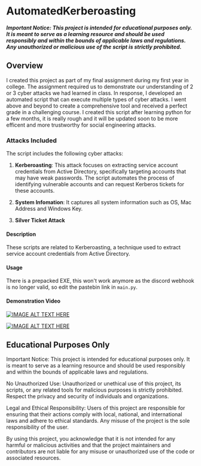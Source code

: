# AutomatedKerberoasting

***Important Notice: This project is intended for educational purposes only. It is meant to serve as a learning resource and should be used responsibly and within the bounds of applicable laws and regulations. Any unauthorized or malicious use of the script is strictly prohibited.***
## Overview

I created this project as part of my final assignment during my first year in college. The assignment required us to demonstrate our understanding of 2 or 3 cyber attacks we had learned in class. In response, I developed an automated script that can execute multiple types of cyber attacks. I went above and beyond to create a comprehensive tool and received a perfect grade in a challenging course. I created this script after learning python for a few months, it is really rough and it will be updated soon to be more efficent and more trustworthy for social engineering attacks.

### Attacks Included

The script includes the following cyber attacks:

1. **Kerberoasting**: This attack focuses on extracting service account credentials from Active Directory, specifically targeting accounts that may have weak passwords. The script automates the process of identifying vulnerable accounts and can request Kerberos tickets for these accounts.

2. **System Infomation**: It captures all system information such as OS, Mac Address and Windows Key.

3. **Silver Ticket Attack**




#### Description

These scripts are related to Kerberoasting, a technique used to extract service account credentials from Active Directory.

#### Usage
There is a prepacked EXE, this won't work anymore as the discord webhook is no longer valid, so edit the pastebin link in `main.py`. 

#### Demonstration Video

[![IMAGE ALT TEXT HERE](https://repository-images.githubusercontent.com/139332812/5232a300-ab13-11ea-99c5-306a3c4bb741)](https://youtu.be/Itbu5WucoeQ)

[![IMAGE ALT TEXT HERE](https://www.qomplx.com/content/images/2020/04/Silver_Ticket-1.png)](https://youtu.be/K7A0tdGSF18)




## Educational Purposes Only
Important Notice: This project is intended for educational purposes only. It is meant to serve as a learning resource and should be used responsibly and within the bounds of applicable laws and regulations.

No Unauthorized Use: Unauthorized or unethical use of this project, its scripts, or any related tools for malicious purposes is strictly prohibited. Respect the privacy and security of individuals and organizations.

Legal and Ethical Responsibility: Users of this project are responsible for ensuring that their actions comply with local, national, and international laws and adhere to ethical standards. Any misuse of the project is the sole responsibility of the user.

By using this project, you acknowledge that it is not intended for any harmful or malicious activities and that the project maintainers and contributors are not liable for any misuse or unauthorized use of the code or associated resources.

